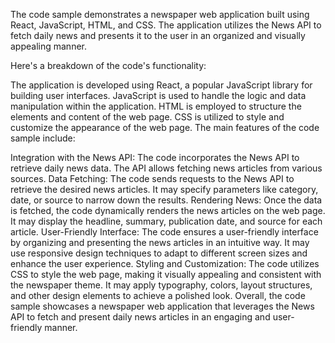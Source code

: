 The code sample demonstrates a newspaper web application built using React, JavaScript, HTML, and CSS. The application utilizes the News API to fetch daily news and presents it to the user in an organized and visually appealing manner.

Here's a breakdown of the code's functionality:

The application is developed using React, a popular JavaScript library for building user interfaces.
JavaScript is used to handle the logic and data manipulation within the application.
HTML is employed to structure the elements and content of the web page.
CSS is utilized to style and customize the appearance of the web page.
The main features of the code sample include:

Integration with the News API: The code incorporates the News API to retrieve daily news data. The API allows fetching news articles from various sources.
Data Fetching: The code sends requests to the News API to retrieve the desired news articles. It may specify parameters like category, date, or source to narrow down the results.
Rendering News: Once the data is fetched, the code dynamically renders the news articles on the web page. It may display the headline, summary, publication date, and source for each article.
User-Friendly Interface: The code ensures a user-friendly interface by organizing and presenting the news articles in an intuitive way. It may use responsive design techniques to adapt to different screen sizes and enhance the user experience.
Styling and Customization: The code utilizes CSS to style the web page, making it visually appealing and consistent with the newspaper theme. It may apply typography, colors, layout structures, and other design elements to achieve a polished look.
Overall, the code sample showcases a newspaper web application that leverages the News API to fetch and present daily news articles in an engaging and user-friendly manner.

